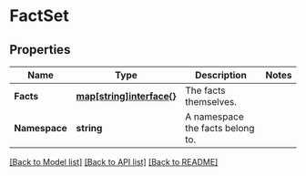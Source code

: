 # FactSet

## Properties

Name | Type | Description | Notes
------------ | ------------- | ------------- | -------------
**Facts** | [**map[string]interface{}**](.md) | The facts themselves. | 
**Namespace** | **string** | A namespace the facts belong to. | 

[[Back to Model list]](../README.md#documentation-for-models) [[Back to API list]](../README.md#documentation-for-api-endpoints) [[Back to README]](../README.md)


